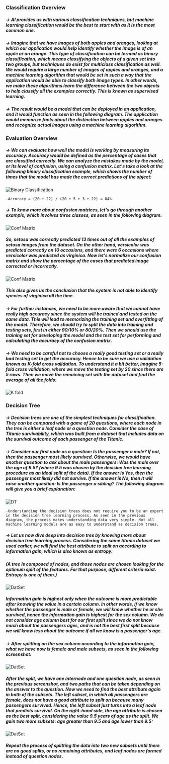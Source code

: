 ### Classification Overview

##### -> AI provides us with various classification techniques, but machine learning classification would be the best to start with as it is the most common one.

##### -> Imagine that we have images of both apples and oranges, looking at which our application would help identify whether the image is of an apple or an orange. This type of classification can be termed as binary classification, which means classifying the objects of a given set into two groups, but techniques do exist for multiclass classification as well. We would require a large number of images of apples and oranges, and a machine learning algorithm that would be set in such a way that the application would be able to classify both image types. In other words, we make these algorithms learn the difference between the two objects to help classify all the examples correctly. This is known as supervised learning.

##### -> The result would be a model that can be deployed in an application, and it would function as seen in the following diagram. The application would memorize facts about the distinction between apples and oranges and recognize actual images using a machine learning algorithm.

### Evaluation Overview

##### -> We can evaluate how well the model is working by measuring its accuracy. Accuracy would be defined as the percentage of cases that are classified correctly. We can analyze the mistakes made by the model, or its level of confusion, using a confusion matrix. Let's take a look at the following binary classification example, which shows the number of times that the model has made the correct predictions of the object:

![Binary Classification](assets/binary_cals.png)

    -Accuracy = (20 + 22) / (20 + 5 + 3 + 22) = 84%
    
##### -> To know more about confusion matrices, let's go through another example, which involves three classes, as seen in the following diagram:

![Conf Matrix ](assets/conf_matrix_withNorm.png)

##### So, setosa was correctly predicted 13 times out of all the examples of setosa images from the dataset. On the other hand, versicolor was predicted correctly on 10 occasions, and there were 6 occasions where versicolor was predicted as virginica. Now let's normalize our confusion matrix and show the percentage of the cases that predicted image corrected or incorrectly.

![Conf Matrix ](assets/conf_matrix_Norm.png)

##### This also gives us the conclusion that the system is not able to identify species of virginica all the time.

##### -> For further instances, we need to be more aware that we cannot have really high accuracy since the system will be trained and tested on the same data. This will lead to memorizing the training set and overfitting of the model. Therefore, we should try to split the data into training and testing sets, first in either 90/10% or 80/20%. Then we should use the training set for developing the model and the test set for performing and calculating the accuracy of the confusion matrix.


##### -> We need to be careful not to choose a really good testing set or a really bad testing set to get the accuracy. Hence to be sure we use a validation known as K-fold cross validation. To understand it a bit better, imagine 5-fold cross validation, where we move the testing set by 20 since there are 5 rows. Then we move the remaining set with the dataset and find the average of all the folds:

![K fold](assets/k_fold.png)



### Decision Tree

##### -> Decision trees are one of the simplest techniques for classification. They can be compared with a game of 20 questions, where each node in the tree is either a leaf node or a question node. Consider the case of Titanic survivability, which was built from a dataset that includes data on the survival outcome of each passenger of the Titanic.

##### -> Consider our first node as a question: Is the passenger a male? If not, then the passenger most likely survived. Otherwise, we would have another question to ask about the male passengers: Was the male over the age of 9.5? (where 9.5 was chosen by the decision tree learning procedure as an ideal split of the data). If the answer is Yes, then the passenger most likely did not survive. If the answer is No, then it will raise another question: Is the passenger a sibling? The following diagram will give you a brief explanation:

![DT](assets/DT.png)

    -Understanding the decision trees does not require you to be an expert in the decision tree learning process. As seen in the previous diagram, the process makes understanding data very simple. Not all machine learning models are as easy to understand as decision trees.

##### -> Let us now dive deep into decision tree by knowing more about decision tree learning process. Considering the same titanic dataset we used earlier, we will find the best attribute to split on according to information gain, which is also known as entropy:

##### (A tree is composed of nodes, and those nodes are chosen looking for the optimum split of the features. For that purpose, different criteria exist. Entropy is one of them.)

![DatSet](assets/DatSet1.png)

##### Information gain is highest only when the outcome is more predictable after knowing the value in a certain column. In other words, if we know whether the passenger is male or female, we will know whether he or she survived, hence the information gain is highest for the sex column. We do not consider age column best for our first split since we do not know much about the passengers ages, and is not the best first split because we will know less about the outcome if all we know is a passenger's age.

##### -> After splitting on the sex column according to the information gain, what we have now is female and male subsets, as seen in the following screenshot:

![DatSet](assets/DatSet2.png)

##### After the split, we have one internode and one question node, as seen in the previous screenshot, and two paths that can be taken depending on the answer to the question. Now we need to find the best attribute again in both of the subsets. The left subset, in which all passengers are female, does not have a good attribute to split on because many passengers survived. Hence, the left subset just turns into a leaf node that predicts survival. On the right-hand side, the age attribute is chosen as the best split, considering the value 9.5 years of age as the split. We gain two more subsets: age greater than 9.5 and age lower than 9.5:

![DatSet](assets/DatSet3.png)

##### Repeat the process of splitting the data into two new subsets until there are no good splits, or no remaining attributes, and leaf nodes are formed instead of question nodes.



